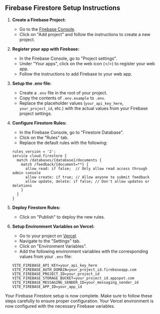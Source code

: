 ## Firebase Firestore Setup Instructions

1. **Create a Firebase Project:**
   - Go to the [Firebase Console](https://console.firebase.google.com/).
   - Click on "Add project" and follow the instructions to create a new project.

2. **Register your app with Firebase:**
   - In the Firebase Console, go to "Project settings".
   - Under "Your apps", click on the web icon (</>) to register your web app.
   - Follow the instructions to add Firebase to your web app.

3. **Setup the .env file:**
   - Create a `.env` file in the root of your project.
   - Copy the contents of `.env.example` to `.env`.
   - Replace the placeholder values (`your_api_key_here`, `your_project_id`, etc.) with the actual values from your Firebase project settings.

4. **Configure Firestore Rules:**
   - In the Firebase Console, go to "Firestore Database".
   - Click on the "Rules" tab.
   - Replace the default rules with the following:

   ```plaintext
   rules_version = '2';
   service cloud.firestore {
     match /databases/{database}/documents {
       match /feedback/{document=**} {
         allow read: if false;  // Only allow read access through admin console
         allow create: if true; // Allow anyone to submit feedback
         allow update, delete: if false; // Don't allow updates or deletions
       }
     }
   }
   ```

5. **Deploy Firestore Rules:**
   - Click on "Publish" to deploy the new rules.

6. **Setup Environment Variables on Vercel:**
   - Go to your project on [Vercel](https://vercel.com/).
   - Navigate to the "Settings" tab.
   - Click on "Environment Variables".
   - Add the following environment variables with the corresponding values from your `.env` file:

   ```
   VITE_FIREBASE_API_KEY=your_api_key_here
   VITE_FIREBASE_AUTH_DOMAIN=your_project_id.firebaseapp.com
   VITE_FIREBASE_PROJECT_ID=your_project_id
   VITE_FIREBASE_STORAGE_BUCKET=your_project_id.appspot.com
   VITE_FIREBASE_MESSAGING_SENDER_ID=your_messaging_sender_id
   VITE_FIREBASE_APP_ID=your_app_id
   ```

Your Firebase Firestore setup is now complete. Make sure to follow these steps carefully to ensure proper configuration.
Your Vercel environment is now configured with the necessary Firebase variables.
